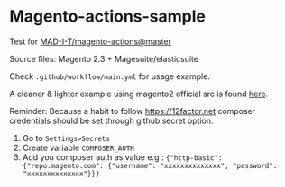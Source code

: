 # Magento-actions-sample

Test for [MAD-I-T/magento-actions@master](https://github.com/MAD-I-T/magento-actions)

Source files: Magento 2.3 + Magesuite/elasticsuite

Check `.github/workflow/main.yml` for usage example.

A cleaner & lighter example using magento2 official src is found [here](https://github.com/seyuf/m2-dev-github-actions).

Reminder: 
Because a habit to follow https://12factor.net composer credentials should be set through github secret option.

1. Go to `Settings>Secrets`
2. Create variable `COMPOSER_AUTH`
3. Add you composer auth as value e.g :
   `{"http-basic":{"repo.magento.com": {"username": "xxxxxxxxxxxxxx", "password": "xxxxxxxxxxxxxx"}}}`
   

